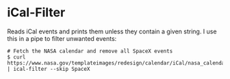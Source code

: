 # iCal-Filter

Reads iCal events and prints them unless they contain a given string. I use this in a pipe to filter unwanted events:

```command
# Fetch the NASA calendar and remove all SpaceX events
$ curl https://www.nasa.gov/templateimages/redesign/calendar/iCal/nasa_calendar.ics | ical-filter --skip SpaceX
```
